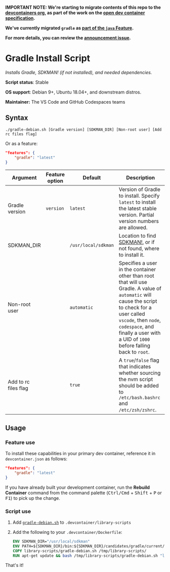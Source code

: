 **IMPORTANT NOTE: We're starting to migrate contents of this repo to the
[devcontainers org](https://github.com/devcontainers), as part of the work on
the [open dev container specification](https://containers.dev).**

**We've currently migrated `gradle` as
[part of the `java` Feature](https://github.com/devcontainers/features/tree/main/src/java#options).**

**For more details, you can review the
[announcement issue](https://github.com/microsoft/vscode-dev-containers/issues/1589).**

# Gradle Install Script

_Installs Gradle, SDKMAN! (if not installed), and needed dependencies._

**Script status**: Stable

**OS support**: Debian 9+, Ubuntu 18.04+, and downstream distros.

**Maintainer:** The VS Code and GitHub Codespaces teams

## Syntax

```text
./gradle-debian.sh [Gradle version] [SDKMAN_DIR] [Non-root user] [Add rc files flag]
```

Or as a feature:

```json
"features": {
    "gradle": "latest"
}
```

| Argument             | Feature option | Default             | Description                                                                                                                                                                                                                                                |
| -------------------- | -------------- | ------------------- | ---------------------------------------------------------------------------------------------------------------------------------------------------------------------------------------------------------------------------------------------------------- |
| Gradle version       | `version`      | `latest`            | Version of Gradle to install. Specify `latest` to install the latest stable version. Partial version numbers are allowed.                                                                                                                                  |
| SDKMAN_DIR           |                | `/usr/local/sdkman` | Location to find [SDKMAN!](https://sdkman.io/), or if not found, where to install it.                                                                                                                                                                      |
| Non-root user        |                | `automatic`         | Specifies a user in the container other than root that will use Gradle. A value of `automatic` will cause the script to check for a user called `vscode`, then `node`, `codespace`, and finally a user with a UID of `1000` before falling back to `root`. |
| Add to rc files flag |                | `true`              | A `true`/`false` flag that indicates whether sourcing the nvm script should be added to `/etc/bash.bashrc` and `/etc/zsh/zshrc`.                                                                                                                           |

## Usage

### Feature use

To install these capabilities in your primary dev container, reference it in
`devcontainer.json` as follows:

```json
"features": {
    "gradle": "latest"
}
```

If you have already built your development container, run the **Rebuild
Container** command from the command palette (<kbd>Ctrl/Cmd</kbd> +
<kbd>Shift</kbd> + <kbd>P</kbd> or <kbd>F1</kbd>) to pick up the change.

### Script use

1. Add [`gradle-debian.sh`](../gradle-debian.sh) to
   `.devcontainer/library-scripts`

2. Add the following to your `.devcontainer/Dockerfile`:

    ```Dockerfile
    ENV SDKMAN_DIR="/usr/local/sdkman"
    ENV PATH=${SDKMAN_DIR}/bin:${SDKMAN_DIR}/candidates/gradle/current/bin:${PATH}
    COPY library-scripts/gradle-debian.sh /tmp/library-scripts/
    RUN apt-get update && bash /tmp/library-scripts/gradle-debian.sh "latest" "${SDKMAN_DIR}"
    ```

That's it!
